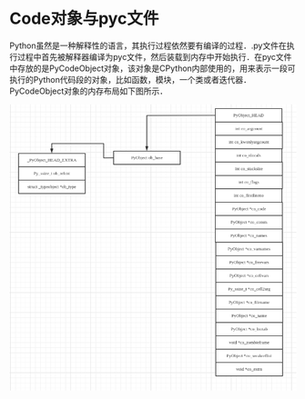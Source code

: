 # Code对象与pyc文件

Python虽然是一种解释性的语言，其执行过程依然要有编译的过程．.py文件在执行过程中首先被解释器编译为pyc文件，然后装载到内存中开始执行．在pyc文件中存放的是PyCodeObject对象，该对象是CPython内部使用的，用来表示一段可执行的Python代码段的对象，比如函数，模块，一个类或者迭代器．PyCodeObject对象的内存布局如下图所示．

![image-20201109222814061](Code对象与pyc文件.assets/image-20201109222814061.png)